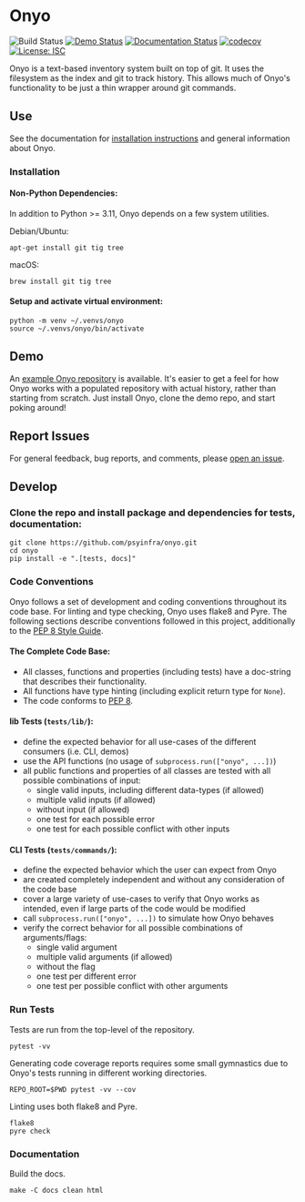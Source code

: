 # Onyo

![Build Status](https://github.com/psyinfra/onyo/actions/workflows/tests.yaml/badge.svg)
[![Demo Status](https://github.com/psyinfra/onyo/actions/workflows/deploy_demo.yaml/badge.svg)](https://github.com/psyinfra/onyo-demo/)
[![Documentation Status](https://readthedocs.org/projects/onyo/badge/?version=latest)](https://onyo.readthedocs.io/en/latest/)
[![codecov](https://codecov.io/gh/psyinfra/onyo/branch/main/graph/badge.svg?token=Z0VGYCHHAR)](https://codecov.io/gh/psyinfra/onyo)
[![License: ISC](https://img.shields.io/badge/License-ISC-blueviolet.svg)](https://opensource.org/licenses/ISC)

Onyo is a text-based inventory system built on top of git. It uses the filesystem as
the index and git to track history. This allows much of Onyo's functionality to
be just a thin wrapper around git commands.

## Use
See the documentation for [installation instructions](https://onyo.readthedocs.io/en/latest/installation.html)
and general information about Onyo.

### Installation

#### Non-Python Dependencies:
In addition to Python >= 3.11, Onyo depends on a few system utilities.

Debian/Ubuntu:
```
apt-get install git tig tree
```

macOS:
```
brew install git tig tree
```

#### Setup and activate virtual environment:
```
python -m venv ~/.venvs/onyo
source ~/.venvs/onyo/bin/activate
```

## Demo
An [example Onyo repository](https://github.com/psyinfra/onyo-demo/) is
available. It's easier to get a feel for how Onyo works with a populated
repository with actual history, rather than starting from scratch. Just install
Onyo, clone the demo repo, and start poking around!

## Report Issues
For general feedback, bug reports, and comments, please [open an issue](https://github.com/psyinfra/onyo/issues/new).

## Develop

### Clone the repo and install package and dependencies for tests, documentation:
```
git clone https://github.com/psyinfra/onyo.git
cd onyo
pip install -e ".[tests, docs]"
```

### Code Conventions

Onyo follows a set of development and coding conventions throughout its code
base. For linting and type checking, Onyo uses flake8 and Pyre. The following
sections describe conventions followed in this project, additionally to the
[PEP 8 Style Guide](https://peps.python.org/pep-0008/).

#### The Complete Code Base:
- All classes, functions and properties (including tests) have a doc-string that
  describes their functionality.
- All functions have type hinting (including explicit return type for `None`).
- The code conforms to [PEP 8](https://peps.python.org/pep-0008/).

#### lib Tests (`tests/lib/`):
- define the expected behavior for all use-cases of the different consumers
  (i.e. CLI, demos)
- use the API functions (no usage of `subprocess.run(["onyo", ...])`)
- all public functions and properties of all classes are tested with all
  possible combinations of input:
  - single valid inputs, including different data-types (if allowed)
  - multiple valid inputs (if allowed)
  - without input (if allowed)
  - one test for each possible error
  - one test for each possible conflict with other inputs

#### CLI Tests (`tests/commands/`):
- define the expected behavior which the user can expect from Onyo
- are created completely independent and without any consideration of the code
  base
- cover a large variety of use-cases to verify that Onyo works as intended,
  even if large parts of the code would be modified
- call `subprocess.run(["onyo", ...])` to simulate how Onyo behaves
- verify the correct behavior for all possible combinations of arguments/flags:
  - single valid argument
  - multiple valid arguments (if allowed)
  - without the flag
  - one test per different error
  - one test per possible conflict with other arguments

### Run Tests
Tests are run from the top-level of the repository.
```
pytest -vv
```

Generating code coverage reports requires some small gymnastics due to Onyo's
tests running in different working directories.
```
REPO_ROOT=$PWD pytest -vv --cov
```

Linting uses both flake8 and Pyre.
```
flake8
pyre check
```

### Documentation
Build the docs.
```
make -C docs clean html
```
